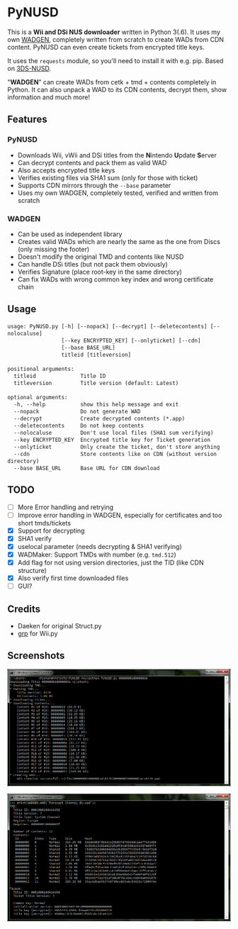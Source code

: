PyNUSD
========
This is a **Wii and DSi NUS downloader** written in Python 3(.6). It uses my own [WADGEN](WADGEN.py), completely written from scratch to create WADs from CDN content. PyNUSD can even create tickets from encrypted title keys.

It uses the `requests` module, so you'll need to install it with e.g. pip. Based on [3DS-NUSD](https://github.com/WiiDatabase/3DS-NUSD).

"**WADGEN**" can create WADs from cetk + tmd + contents completely in Python. It can also unpack a WAD to its CDN contents, decrypt them, show information and much more!

## Features
### PyNUSD
* Downloads Wii, vWii and DSi titles from the **N**intendo **U**pdate **S**erver
* Can decrypt contents and pack them as valid WAD
* Also accepts encrypted title keys
* Verifies existing files via SHA1 sum (only for those with ticket)
* Supports CDN mirrors through the `--base` parameter
* Uses my own WADGEN, completely tested, verified and written from scratch

### WADGEN
* Can be used as independent library
* Creates valid WADs which are nearly the same as the one from Discs (only missing the footer)
* Doesn't modify the original TMD and contents like NUSD
* Can handle DSi titles (but not pack them obviously)
* Verifies Signature (place root-key in the same directory)
* Can fix WADs with wrong common key index and wrong certificate chain

## Usage
```
usage: PyNUSD.py [-h] [--nopack] [--decrypt] [--deletecontents] [--nolocaluse]
                 [--key ENCRYPTED_KEY] [--onlyticket] [--cdn]
                 [--base BASE_URL]
                 titleid [titleversion]

positional arguments:
  titleid              Title ID
  titleversion         Title version (default: Latest)

optional arguments:
  -h, --help           show this help message and exit
  --nopack             Do not generate WAD
  --decrypt            Create decrypted contents (*.app)
  --deletecontents     Do not keep contents
  --nolocaluse         Don't use local files (SHA1 sum verifying)
  --key ENCRYPTED_KEY  Encrypted title key for Ticket generation
  --onlyticket         Only create the ticket, don't store anything
  --cdn                Store contents like on CDN (without version directory)
  --base BASE_URL      Base URL for CDN download
```
  
## TODO
- [ ] More Error handling and retrying
- [ ] Improve error handling in WADGEN, especially for certificates and too short tmds/tickets
- [X] Support for decrypting
- [X] SHA1 verify
- [X] uselocal parameter (needs decrypting & SHA1 verifying)
- [X] WADMaker: Support TMDs with number (e.g. `tmd.512`)
- [X] Add flag for not using version directories, just the TID (like CDN structure)
- [X] Also verify first time downloaded files
- [ ] GUI?
  
## Credits
* Daeken for original Struct.py
* [grp](https://github.com/grp) for Wii.py

## Screenshots
![Screenshot](screenshot.png?raw=true)

![Screenshot2](screenshot2.png?raw=true)
